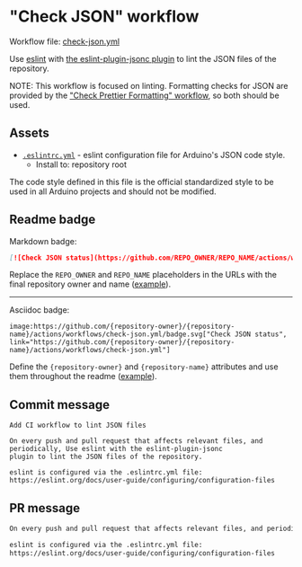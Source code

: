 # "Check JSON" workflow

Workflow file: [check-json.yml](check-json.yml)

Use [eslint](https://eslint.org/) with [the eslint-plugin-jsonc plugin](https://ota-meshi.github.io/eslint-plugin-jsonc/) to lint the JSON files of the repository.

NOTE: This workflow is focused on linting. Formatting checks for JSON are provided by the ["Check Prettier Formatting" workflow](check-prettier-formatting.md), so both should be used.

## Assets

- [`.eslintrc.yml`](assets/check-json/.eslintrc.yml) - eslint configuration file for Arduino's JSON code style.
  - Install to: repository root

The code style defined in this file is the official standardized style to be used in all Arduino projects and should not be modified.

## Readme badge

Markdown badge:

```markdown
[![Check JSON status](https://github.com/REPO_OWNER/REPO_NAME/actions/workflows/check-json.yml/badge.svg)](https://github.com/REPO_OWNER/REPO_NAME/actions/workflows/check-json.yml)
```

Replace the `REPO_OWNER` and `REPO_NAME` placeholders in the URLs with the final repository owner and name ([example](https://raw.githubusercontent.com/arduino-libraries/ArduinoIoTCloud/master/README.md)).

---

Asciidoc badge:

```adoc
image:https://github.com/{repository-owner}/{repository-name}/actions/workflows/check-json.yml/badge.svg["Check JSON status", link="https://github.com/{repository-owner}/{repository-name}/actions/workflows/check-json.yml"]
```

Define the `{repository-owner}` and `{repository-name}` attributes and use them throughout the readme ([example](https://raw.githubusercontent.com/arduino-libraries/WiFiNINA/master/README.adoc)).

## Commit message

```
Add CI workflow to lint JSON files

On every push and pull request that affects relevant files, and periodically, Use eslint with the eslint-plugin-jsonc
plugin to lint the JSON files of the repository.

eslint is configured via the .eslintrc.yml file:
https://eslint.org/docs/user-guide/configuring/configuration-files
```

## PR message

```markdown
On every push and pull request that affects relevant files, and periodically, Use [eslint](https://eslint.org/) with [the eslint-plugin-jsonc plugin](https://ota-meshi.github.io/eslint-plugin-jsonc/) plugin to lint the JSON files of the repository.

eslint is configured via the .eslintrc.yml file:
https://eslint.org/docs/user-guide/configuring/configuration-files
```
